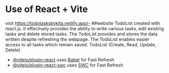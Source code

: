 # Use of React + Vite
visit https://todotasksbykita.netlify.app/- ##website
TodoList created with react.js. It effectively provides the ability to write  various tasks, edit existing tasks and delete stored tasks.
The TodoList provides and stores the data written  despite refreshing the webpage.
The TodoList enables easier access to all tasks which remain saved.
TodoList (Create, Read, Update, Delete)
- [@vitejs/plugin-react](https://github.com/vitejs/vite-plugin-react/blob/main/packages/plugin-react/README.md) uses [Babel](https://babeljs.io/) for Fast Refresh
- [@vitejs/plugin-react-swc](https://github.com/vitejs/vite-plugin-react-swc) uses [SWC](https://swc.rs/) for Fast Refresh
